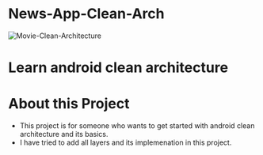 # News-App-Clean-Arch
![Movie-Clean-Architecture](https://user-images.githubusercontent.com/4905274/212689300-cfcfe0a7-64ab-4fb8-9aef-099875e0c529.png)
# Learn android clean architecture
# About this Project
* This project is for someone who wants to get started with android clean architecture and its basics.
* I have tried to add all layers and its implemenation in this project.
